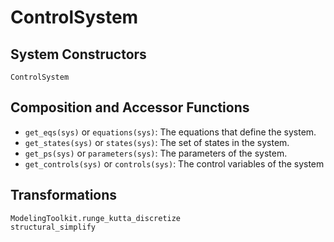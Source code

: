 # ControlSystem

## System Constructors

```@docs
ControlSystem
```

## Composition and Accessor Functions

- `get_eqs(sys)` or `equations(sys)`: The equations that define the system.
- `get_states(sys)` or `states(sys)`: The set of states in the system.
- `get_ps(sys)` or `parameters(sys)`: The parameters of the system.
- `get_controls(sys)` or `controls(sys)`: The control variables of the system

## Transformations

```@docs
ModelingToolkit.runge_kutta_discretize
structural_simplify
```
